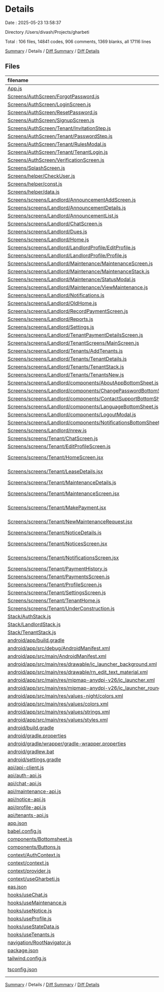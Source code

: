 # Details

Date : 2025-05-23 13:58:37

Directory /Users/divash/Projects/gharbeti

Total : 106 files,  14841 codes, 906 comments, 1369 blanks, all 17116 lines

[Summary](results.md) / Details / [Diff Summary](diff.md) / [Diff Details](diff-details.md)

## Files
| filename | language | code | comment | blank | total |
| :--- | :--- | ---: | ---: | ---: | ---: |
| [App.js](/App.js) | JavaScript | 30 | 1 | 4 | 35 |
| [Screens/AuthScreen/ForgotPassword.js](/Screens/AuthScreen/ForgotPassword.js) | JavaScript | 117 | 0 | 6 | 123 |
| [Screens/AuthScreen/LoginScreen.js](/Screens/AuthScreen/LoginScreen.js) | JavaScript | 108 | 8 | 12 | 128 |
| [Screens/AuthScreen/ResetPassword.js](/Screens/AuthScreen/ResetPassword.js) | JavaScript | 80 | 0 | 5 | 85 |
| [Screens/AuthScreen/SignupScreen.js](/Screens/AuthScreen/SignupScreen.js) | JavaScript | 196 | 0 | 16 | 212 |
| [Screens/AuthScreen/Tenant/InvitationStep.js](/Screens/AuthScreen/Tenant/InvitationStep.js) | JavaScript | 200 | 0 | 16 | 216 |
| [Screens/AuthScreen/Tenant/PasswordStep.js](/Screens/AuthScreen/Tenant/PasswordStep.js) | JavaScript | 109 | 0 | 14 | 123 |
| [Screens/AuthScreen/Tenant/RulesModal.js](/Screens/AuthScreen/Tenant/RulesModal.js) | JavaScript | 127 | 0 | 11 | 138 |
| [Screens/AuthScreen/Tenant/TenantLogin.js](/Screens/AuthScreen/Tenant/TenantLogin.js) | JavaScript | 175 | 4 | 19 | 198 |
| [Screens/AuthScreen/VerificationScreen.js](/Screens/AuthScreen/VerificationScreen.js) | JavaScript | 10 | 0 | 3 | 13 |
| [Screens/SplashScreen.js](/Screens/SplashScreen.js) | JavaScript | 196 | 2 | 12 | 210 |
| [Screens/helper/CheckUser.js](/Screens/helper/CheckUser.js) | JavaScript | 16 | 0 | 3 | 19 |
| [Screens/helper/const.js](/Screens/helper/const.js) | JavaScript | 12 | 0 | 2 | 14 |
| [Screens/helper/data.js](/Screens/helper/data.js) | JavaScript | 72 | 0 | 1 | 73 |
| [Screens/screens/Landlord/AnnouncementAddScreen.js](/Screens/screens/Landlord/AnnouncementAddScreen.js) | JavaScript | 405 | 8 | 32 | 445 |
| [Screens/screens/Landlord/AnnouncementDetails.js](/Screens/screens/Landlord/AnnouncementDetails.js) | JavaScript | 253 | 17 | 26 | 296 |
| [Screens/screens/Landlord/AnnouncementList.js](/Screens/screens/Landlord/AnnouncementList.js) | JavaScript | 293 | 4 | 23 | 320 |
| [Screens/screens/Landlord/ChatScreen.js](/Screens/screens/Landlord/ChatScreen.js) | JavaScript | 314 | 1 | 31 | 346 |
| [Screens/screens/Landlord/Dues.js](/Screens/screens/Landlord/Dues.js) | JavaScript | 425 | 99 | 34 | 558 |
| [Screens/screens/Landlord/Home.js](/Screens/screens/Landlord/Home.js) | JavaScript | 373 | 41 | 30 | 444 |
| [Screens/screens/Landlord/LandlordProfile/EditProfile.js](/Screens/screens/Landlord/LandlordProfile/EditProfile.js) | JavaScript | 215 | 5 | 19 | 239 |
| [Screens/screens/Landlord/LandlordProfile/Profile.js](/Screens/screens/Landlord/LandlordProfile/Profile.js) | JavaScript | 119 | 0 | 11 | 130 |
| [Screens/screens/Landlord/Maintenance/MaintenanceScreen.js](/Screens/screens/Landlord/Maintenance/MaintenanceScreen.js) | JavaScript | 273 | 9 | 19 | 301 |
| [Screens/screens/Landlord/Maintenance/MaintenanceStack.js](/Screens/screens/Landlord/Maintenance/MaintenanceStack.js) | JavaScript | 22 | 0 | 4 | 26 |
| [Screens/screens/Landlord/Maintenance/StatusModal.js](/Screens/screens/Landlord/Maintenance/StatusModal.js) | JavaScript | 58 | 0 | 3 | 61 |
| [Screens/screens/Landlord/Maintenance/ViewMaintenance.js](/Screens/screens/Landlord/Maintenance/ViewMaintenance.js) | JavaScript | 391 | 12 | 32 | 435 |
| [Screens/screens/Landlord/Notifications.js](/Screens/screens/Landlord/Notifications.js) | JavaScript | 305 | 1 | 29 | 335 |
| [Screens/screens/Landlord/OldHome.js](/Screens/screens/Landlord/OldHome.js) | JavaScript | 197 | 30 | 13 | 240 |
| [Screens/screens/Landlord/RecordPaymentScreen.js](/Screens/screens/Landlord/RecordPaymentScreen.js) | JavaScript | 254 | 5 | 24 | 283 |
| [Screens/screens/Landlord/Reports.js](/Screens/screens/Landlord/Reports.js) | JavaScript | 89 | 7 | 9 | 105 |
| [Screens/screens/Landlord/Settings.js](/Screens/screens/Landlord/Settings.js) | JavaScript | 362 | 6 | 28 | 396 |
| [Screens/screens/Landlord/TenantPaymentDetailsScreen.js](/Screens/screens/Landlord/TenantPaymentDetailsScreen.js) | JavaScript | 557 | 6 | 55 | 618 |
| [Screens/screens/Landlord/TenantScreens/MainScreen.js](/Screens/screens/Landlord/TenantScreens/MainScreen.js) | JavaScript | 92 | 11 | 10 | 113 |
| [Screens/screens/Landlord/Tenants/AddTenants.js](/Screens/screens/Landlord/Tenants/AddTenants.js) | JavaScript | 489 | 13 | 48 | 550 |
| [Screens/screens/Landlord/Tenants/TenantDetails.js](/Screens/screens/Landlord/Tenants/TenantDetails.js) | JavaScript | 697 | 9 | 55 | 761 |
| [Screens/screens/Landlord/Tenants/TenantStack.js](/Screens/screens/Landlord/Tenants/TenantStack.js) | JavaScript | 0 | 0 | 1 | 1 |
| [Screens/screens/Landlord/Tenants/TenantsNew.js](/Screens/screens/Landlord/Tenants/TenantsNew.js) | JavaScript | 174 | 10 | 18 | 202 |
| [Screens/screens/Landlord/components/AboutAppBottomSheet.js](/Screens/screens/Landlord/components/AboutAppBottomSheet.js) | JavaScript | 79 | 0 | 11 | 90 |
| [Screens/screens/Landlord/components/ChangePasswordBottomSheet.js](/Screens/screens/Landlord/components/ChangePasswordBottomSheet.js) | JavaScript | 118 | 0 | 7 | 125 |
| [Screens/screens/Landlord/components/ContactSupportBottomSheet.js](/Screens/screens/Landlord/components/ContactSupportBottomSheet.js) | JavaScript | 97 | 0 | 8 | 105 |
| [Screens/screens/Landlord/components/LanguageBottomSheet.js](/Screens/screens/Landlord/components/LanguageBottomSheet.js) | JavaScript | 44 | 0 | 5 | 49 |
| [Screens/screens/Landlord/components/LogoutModal.js](/Screens/screens/Landlord/components/LogoutModal.js) | JavaScript | 47 | 0 | 5 | 52 |
| [Screens/screens/Landlord/components/NotificationsBottomSheet.js](/Screens/screens/Landlord/components/NotificationsBottomSheet.js) | JavaScript | 89 | 0 | 7 | 96 |
| [Screens/screens/Landlord/nrew.js](/Screens/screens/Landlord/nrew.js) | JavaScript | 123 | 0 | 8 | 131 |
| [Screens/screens/Tenant/ChatScreen.js](/Screens/screens/Tenant/ChatScreen.js) | JavaScript | 173 | 4 | 11 | 188 |
| [Screens/screens/Tenant/EditProfileScreen.js](/Screens/screens/Tenant/EditProfileScreen.js) | JavaScript | 180 | 5 | 20 | 205 |
| [Screens/screens/Tenant/HomeScreen.jsx](/Screens/screens/Tenant/HomeScreen.jsx) | JavaScript JSX | 277 | 12 | 20 | 309 |
| [Screens/screens/Tenant/LeaseDetails.jsx](/Screens/screens/Tenant/LeaseDetails.jsx) | JavaScript JSX | 179 | 6 | 25 | 210 |
| [Screens/screens/Tenant/MaintenanceDetails.js](/Screens/screens/Tenant/MaintenanceDetails.js) | JavaScript | 390 | 12 | 31 | 433 |
| [Screens/screens/Tenant/MaintenanceScreen.jsx](/Screens/screens/Tenant/MaintenanceScreen.jsx) | JavaScript JSX | 234 | 7 | 19 | 260 |
| [Screens/screens/Tenant/MakePayment.jsx](/Screens/screens/Tenant/MakePayment.jsx) | JavaScript JSX | 273 | 5 | 28 | 306 |
| [Screens/screens/Tenant/NewMaintenanceRequest.jsx](/Screens/screens/Tenant/NewMaintenanceRequest.jsx) | JavaScript JSX | 261 | 16 | 23 | 300 |
| [Screens/screens/Tenant/NoticeDetails.js](/Screens/screens/Tenant/NoticeDetails.js) | JavaScript | 265 | 137 | 25 | 427 |
| [Screens/screens/Tenant/NoticesScreen.jsx](/Screens/screens/Tenant/NoticesScreen.jsx) | JavaScript JSX | 218 | 62 | 16 | 296 |
| [Screens/screens/Tenant/NotificationsScreen.jsx](/Screens/screens/Tenant/NotificationsScreen.jsx) | JavaScript JSX | 143 | 1 | 9 | 153 |
| [Screens/screens/Tenant/PaymentHistory.js](/Screens/screens/Tenant/PaymentHistory.js) | JavaScript | 350 | 5 | 25 | 380 |
| [Screens/screens/Tenant/PaymentsScreen.js](/Screens/screens/Tenant/PaymentsScreen.js) | JavaScript | 135 | 0 | 10 | 145 |
| [Screens/screens/Tenant/ProfileScreen.js](/Screens/screens/Tenant/ProfileScreen.js) | JavaScript | 140 | 1 | 10 | 151 |
| [Screens/screens/Tenant/SettingsScreen.js](/Screens/screens/Tenant/SettingsScreen.js) | JavaScript | 692 | 13 | 45 | 750 |
| [Screens/screens/Tenant/TenantHome.js](/Screens/screens/Tenant/TenantHome.js) | JavaScript | 0 | 0 | 1 | 1 |
| [Screens/screens/Tenant/UnderConstruction.js](/Screens/screens/Tenant/UnderConstruction.js) | JavaScript | 136 | 6 | 19 | 161 |
| [Stack/AuthStack.js](/Stack/AuthStack.js) | JavaScript | 64 | 0 | 4 | 68 |
| [Stack/LandlordStack.js](/Stack/LandlordStack.js) | JavaScript | 233 | 1 | 8 | 242 |
| [Stack/TenantStack.js](/Stack/TenantStack.js) | JavaScript | 114 | 2 | 7 | 123 |
| [android/app/build.gradle](/android/app/build.gradle) | Groovy | 87 | 68 | 22 | 177 |
| [android/app/src/debug/AndroidManifest.xml](/android/app/src/debug/AndroidManifest.xml) | XML | 5 | 0 | 3 | 8 |
| [android/app/src/main/AndroidManifest.xml](/android/app/src/main/AndroidManifest.xml) | XML | 32 | 0 | 0 | 32 |
| [android/app/src/main/res/drawable/ic\_launcher\_background.xml](/android/app/src/main/res/drawable/ic_launcher_background.xml) | XML | 6 | 0 | 0 | 6 |
| [android/app/src/main/res/drawable/rn\_edit\_text\_material.xml](/android/app/src/main/res/drawable/rn_edit_text_material.xml) | XML | 12 | 23 | 3 | 38 |
| [android/app/src/main/res/mipmap-anydpi-v26/ic\_launcher.xml](/android/app/src/main/res/mipmap-anydpi-v26/ic_launcher.xml) | XML | 5 | 0 | 0 | 5 |
| [android/app/src/main/res/mipmap-anydpi-v26/ic\_launcher\_round.xml](/android/app/src/main/res/mipmap-anydpi-v26/ic_launcher_round.xml) | XML | 5 | 0 | 0 | 5 |
| [android/app/src/main/res/values-night/colors.xml](/android/app/src/main/res/values-night/colors.xml) | XML | 1 | 0 | 0 | 1 |
| [android/app/src/main/res/values/colors.xml](/android/app/src/main/res/values/colors.xml) | XML | 6 | 0 | 0 | 6 |
| [android/app/src/main/res/values/strings.xml](/android/app/src/main/res/values/strings.xml) | XML | 5 | 0 | 0 | 5 |
| [android/app/src/main/res/values/styles.xml](/android/app/src/main/res/values/styles.xml) | XML | 17 | 0 | 0 | 17 |
| [android/build.gradle](/android/build.gradle) | Groovy | 33 | 3 | 6 | 42 |
| [android/gradle.properties](/android/gradle.properties) | Properties | 11 | 33 | 13 | 57 |
| [android/gradle/wrapper/gradle-wrapper.properties](/android/gradle/wrapper/gradle-wrapper.properties) | Properties | 7 | 0 | 1 | 8 |
| [android/gradlew.bat](/android/gradlew.bat) | Batch | 41 | 32 | 22 | 95 |
| [android/settings.gradle](/android/settings.gradle) | Groovy | 33 | 0 | 6 | 39 |
| [api/api-client.js](/api/api-client.js) | JavaScript | 36 | 12 | 11 | 59 |
| [api/auth-api.js](/api/auth-api.js) | JavaScript | 61 | 17 | 13 | 91 |
| [api/chat-api.js](/api/chat-api.js) | JavaScript | 42 | 1 | 5 | 48 |
| [api/maintenance-api.js](/api/maintenance-api.js) | JavaScript | 82 | 3 | 8 | 93 |
| [api/notice-api.js](/api/notice-api.js) | JavaScript | 79 | 3 | 9 | 91 |
| [api/profile-api.js](/api/profile-api.js) | JavaScript | 31 | 1 | 4 | 36 |
| [api/tenants-api.js](/api/tenants-api.js) | JavaScript | 105 | 3 | 10 | 118 |
| [app.json](/app.json) | JSON | 38 | 0 | 2 | 40 |
| [babel.config.js](/babel.config.js) | JavaScript | 7 | 0 | 1 | 8 |
| [components/Bottomsheet.js](/components/Bottomsheet.js) | JavaScript | 75 | 0 | 11 | 86 |
| [components/Buttons.js](/components/Buttons.js) | JavaScript | 382 | 11 | 20 | 413 |
| [context/AuthContext.js](/context/AuthContext.js) | JavaScript | 210 | 36 | 43 | 289 |
| [context/context.js](/context/context.js) | JavaScript | 3 | 0 | 2 | 5 |
| [context/provider.js](/context/provider.js) | JavaScript | 11 | 0 | 3 | 14 |
| [context/useGharbeti.js](/context/useGharbeti.js) | JavaScript | 5 | 0 | 2 | 7 |
| [eas.json](/eas.json) | JSON | 21 | 0 | 1 | 22 |
| [hooks/useChat.js](/hooks/useChat.js) | JavaScript | 36 | 1 | 6 | 43 |
| [hooks/useMaintenance.js](/hooks/useMaintenance.js) | JavaScript | 114 | 10 | 13 | 137 |
| [hooks/useNotice.js](/hooks/useNotice.js) | JavaScript | 56 | 2 | 7 | 65 |
| [hooks/useProfile.js](/hooks/useProfile.js) | JavaScript | 31 | 2 | 5 | 38 |
| [hooks/useStateData.js](/hooks/useStateData.js) | JavaScript | 71 | 33 | 13 | 117 |
| [hooks/useTenants.js](/hooks/useTenants.js) | JavaScript | 71 | 3 | 10 | 84 |
| [navigation/RootNavigator.js](/navigation/RootNavigator.js) | JavaScript | 35 | 4 | 6 | 45 |
| [package.json](/package.json) | JSON | 49 | 0 | 1 | 50 |
| [tailwind.config.js](/tailwind.config.js) | JavaScript | 21 | 1 | 1 | 23 |
| [tsconfig.json](/tsconfig.json) | JSON with Comments | 4 | 0 | 1 | 5 |

[Summary](results.md) / Details / [Diff Summary](diff.md) / [Diff Details](diff-details.md)